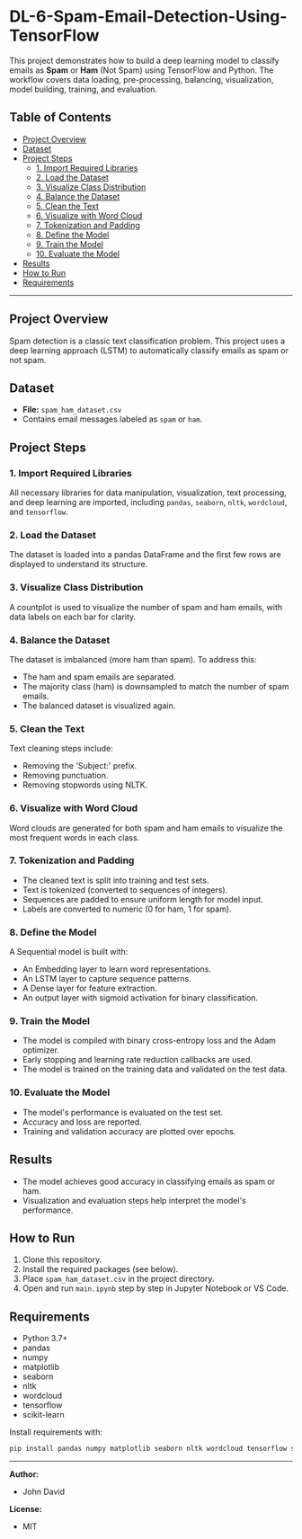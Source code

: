 # DL-6-Spam-Email-Detection-Using-TensorFlow
This project demonstrates how to build a deep learning model to classify emails as **Spam** or **Ham** (Not Spam) using TensorFlow and Python. The workflow covers data loading, pre-processing, balancing, visualization, model building, training, and evaluation.

## Table of Contents
- [Project Overview](#project-overview)
- [Dataset](#dataset)
- [Project Steps](#project-steps)
  - [1. Import Required Libraries](#1-import-required-libraries)
  - [2. Load the Dataset](#2-load-the-dataset)
  - [3. Visualize Class Distribution](#3-visualize-class-distribution)
  - [4. Balance the Dataset](#4-balance-the-dataset)
  - [5. Clean the Text](#5-clean-the-text)
  - [6. Visualize with Word Cloud](#6-visualize-with-word-cloud)
  - [7. Tokenization and Padding](#7-tokenization-and-padding)
  - [8. Define the Model](#8-define-the-model)
  - [9. Train the Model](#9-train-the-model)
  - [10. Evaluate the Model](#10-evaluate-the-model)
- [Results](#results)
- [How to Run](#how-to-run)
- [Requirements](#requirements)

---

## Project Overview
Spam detection is a classic text classification problem. This project uses a deep learning approach (LSTM) to automatically classify emails as spam or not spam.

## Dataset
- **File:** `spam_ham_dataset.csv`
- Contains email messages labeled as `spam` or `ham`.

## Project Steps

### 1. Import Required Libraries
All necessary libraries for data manipulation, visualization, text processing, and deep learning are imported, including `pandas`, `seaborn`, `nltk`, `wordcloud`, and `tensorflow`.

### 2. Load the Dataset
The dataset is loaded into a pandas DataFrame and the first few rows are displayed to understand its structure.

### 3. Visualize Class Distribution
A countplot is used to visualize the number of spam and ham emails, with data labels on each bar for clarity.

### 4. Balance the Dataset
The dataset is imbalanced (more ham than spam). To address this:
- The ham and spam emails are separated.
- The majority class (ham) is downsampled to match the number of spam emails.
- The balanced dataset is visualized again.

### 5. Clean the Text
Text cleaning steps include:
- Removing the 'Subject:' prefix.
- Removing punctuation.
- Removing stopwords using NLTK.

### 6. Visualize with Word Cloud
Word clouds are generated for both spam and ham emails to visualize the most frequent words in each class.

### 7. Tokenization and Padding
- The cleaned text is split into training and test sets.
- Text is tokenized (converted to sequences of integers).
- Sequences are padded to ensure uniform length for model input.
- Labels are converted to numeric (0 for ham, 1 for spam).

### 8. Define the Model
A Sequential model is built with:
- An Embedding layer to learn word representations.
- An LSTM layer to capture sequence patterns.
- A Dense layer for feature extraction.
- An output layer with sigmoid activation for binary classification.

### 9. Train the Model
- The model is compiled with binary cross-entropy loss and the Adam optimizer.
- Early stopping and learning rate reduction callbacks are used.
- The model is trained on the training data and validated on the test data.

### 10. Evaluate the Model
- The model's performance is evaluated on the test set.
- Accuracy and loss are reported.
- Training and validation accuracy are plotted over epochs.

## Results
- The model achieves good accuracy in classifying emails as spam or ham.
- Visualization and evaluation steps help interpret the model's performance.

## How to Run
1. Clone this repository.
2. Install the required packages (see below).
3. Place `spam_ham_dataset.csv` in the project directory.
4. Open and run `main.ipynb` step by step in Jupyter Notebook or VS Code.

## Requirements
- Python 3.7+
- pandas
- numpy
- matplotlib
- seaborn
- nltk
- wordcloud
- tensorflow
- scikit-learn

Install requirements with:
```bash
pip install pandas numpy matplotlib seaborn nltk wordcloud tensorflow scikit-learn
```

---

**Author:**
- John David

**License:**
- MIT
